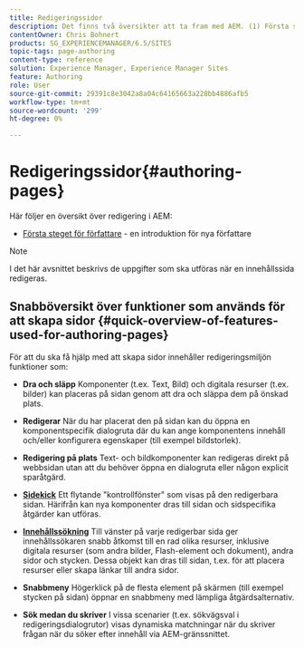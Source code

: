 ```yaml
---
title: Redigeringssidor
description: Det finns två översikter att ta fram med AEM. (1) Första steget för författare - en introduktion för nya författare och (2) Snabbguide till redigeringssidor - en snabbguide (på hög nivå) till de viktigaste åtgärderna.
contentOwner: Chris Bohnert
products: SG_EXPERIENCEMANAGER/6.5/SITES
topic-tags: page-authoring
content-type: reference
solution: Experience Manager, Experience Manager Sites
feature: Authoring
role: User
source-git-commit: 29391c8e3042a8a04c64165663a228bb4886afb5
workflow-type: tm+mt
source-wordcount: '299'
ht-degree: 0%

---
```


# Redigeringssidor{#authoring-pages}

Här följer en översikt över redigering i AEM:

* [Första steget för författare](/help/sites-classic-ui-authoring/classic-page-author-first-steps.md) - en introduktion för nya författare

>[!NOTE]
>
>I det här avsnittet beskrivs de uppgifter som ska utföras när en innehållssida redigeras. <!-- There are many additional features closely related to page authoring, these are covered under [Site and Page Features](/sites-classic-ui-authoring/classic-feature.md). -->

## Snabböversikt över funktioner som används för att skapa sidor {#quick-overview-of-features-used-for-authoring-pages}

För att du ska få hjälp med att skapa sidor innehåller redigeringsmiljön funktioner som:

* **Dra och släpp**
Komponenter (t.ex. Text, Bild) och digitala resurser (t.ex. bilder) kan placeras på sidan genom att dra och släppa dem på önskad plats.

* **Redigerar**
När du har placerat den på sidan kan du öppna en komponentspecifik dialogruta där du kan ange komponentens innehåll och/eller konfigurera egenskaper (till exempel bildstorlek).

* **Redigering på plats**
Text- och bildkomponenter kan redigeras direkt på webbsidan utan att du behöver öppna en dialogruta eller någon explicit sparåtgärd.

* **[Sidekick](/help/sites-classic-ui-authoring/classic-page-author-env-tools.md#sidekickclassicui)**
Ett flytande &quot;kontrollfönster&quot; som visas på den redigerbara sidan. Härifrån kan nya komponenter dras till sidan och sidspecifika åtgärder kan utföras.

* **[Innehållssökning](/help/sites-classic-ui-authoring/classic-page-author-env-tools.md#thecontentfinderclassicui)**
Till vänster på varje redigerbar sida ger innehållssökaren snabb åtkomst till en rad olika resurser, inklusive digitala resurser (som andra bilder, Flash-element och dokument), andra sidor och stycken. Dessa objekt kan dras till sidan, t.ex. för att placera resurser eller skapa länkar till andra sidor.

* **Snabbmeny**
Högerklick på de flesta element på skärmen (till exempel stycken på sidan) öppnar en snabbmeny med lämpliga åtgärdsalternativ.

* **Sök medan du skriver**
I vissa scenarier (t.ex. sökvägsval i redigeringsdialogrutor) visas dynamiska matchningar när du skriver frågan när du söker efter innehåll via AEM-gränssnittet.
